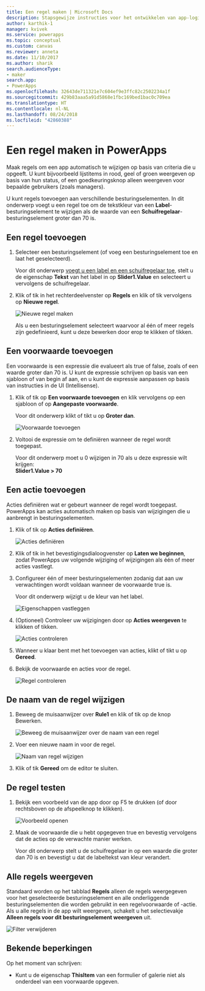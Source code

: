 ```yaml
---
title: Een regel maken | Microsoft Docs
description: Stapsgewijze instructies voor het ontwikkelen van app-logica door regels te maken
author: karthik-1
manager: kvivek
ms.service: powerapps
ms.topic: conceptual
ms.custom: canvas
ms.reviewer: anneta
ms.date: 11/10/2017
ms.author: sharik
search.audienceType:
- maker
search.app:
- PowerApps
ms.openlocfilehash: 32643de711321e7c604ef9e3ffc82c2502234a1f
ms.sourcegitcommit: 429b83aaa5a91d5868e1fbc169bed1bac0c709ea
ms.translationtype: HT
ms.contentlocale: nl-NL
ms.lasthandoff: 08/24/2018
ms.locfileid: "42860388"
---
```

# <a name="create-a-rule-in-powerapps"></a>Een regel maken in PowerApps
Maak regels om een app automatisch te wijzigen op basis van criteria die u opgeeft. U kunt bijvoorbeeld lijstitems in rood, geel of groen weergeven op basis van hun status, of een goedkeuringsknop alleen weergeven voor bepaalde gebruikers (zoals managers).

U kunt regels toevoegen aan verschillende besturingselementen. In dit onderwerp voegt u een regel toe om de tekstkleur van een **Label**-besturingselement te wijzigen als de waarde van een **Schuifregelaar**-besturingselement groter dan 70 is.

## <a name="add-a-rule"></a>Een regel toevoegen
1. Selecteer een besturingselement (of voeg een besturingselement toe en laat het geselecteerd).

    Voor dit onderwerp [voegt u een label en een schuifregelaar toe](add-configure-controls.md), stelt u de eigenschap **Tekst** van het label in op **Slider1.Value** en selecteert u vervolgens de schuifregelaar.

1. Klik of tik in het rechterdeelvenster op **Regels** en klik of tik vervolgens op **Nieuwe regel**.

    ![Nieuwe regel maken](./media/working-with-rules/new-rule.png)

    Als u een besturingselement selecteert waarvoor al één of meer regels zijn gedefinieerd, kunt u deze bewerken door erop te klikken of tikken.  

## <a name="add-a-condition"></a>Een voorwaarde toevoegen
Een voorwaarde is een expressie die evalueert als true of false, zoals of een waarde groter dan 70 is. U kunt de expressie schrijven op basis van een sjabloon of van begin af aan, en u kunt de expressie aanpassen op basis van instructies in de UI (Intellisense).

1. Klik of tik op **Een voorwaarde toevoegen** en klik vervolgens op een sjabloon of op **Aangepaste voorwaarde**.

    Voor dit onderwerp klikt of tikt u op **Groter dan**.

    ![Voorwaarde toevoegen](./media/working-with-rules/rule-conditions.png)

1. Voltooi de expressie om te definiëren wanneer de regel wordt toegepast.

    Voor dit onderwerp moet u 0 wijzigen in 70 als u deze expressie wilt krijgen: <br>**Slider1.Value > 70**

## <a name="add-an-action"></a>Een actie toevoegen
Acties definiëren wat er gebeurt wanneer de regel wordt toegepast. PowerApps kan acties automatisch maken op basis van wijzigingen die u aanbrengt in besturingselementen.

1. Klik of tik op **Acties definiëren**.

    ![Acties definiëren](./media/working-with-rules/rule-define-actions.png)

1. Klik of tik in het bevestigingsdialoogvenster op **Laten we beginnen**, zodat PowerApps uw volgende wijziging of wijzigingen als één of meer acties vastlegt.

1. Configureer één of meer besturingselementen zodanig dat aan uw verwachtingen wordt voldaan wanneer de voorwaarde true is.

    Voor dit onderwerp wijzigt u de kleur van het label.

    ![Eigenschappen vastleggen](./media/working-with-rules/rule-capture-properties.png)

1. (Optioneel) Controleer uw wijzigingen door op **Acties weergeven** te klikken of tikken.

    ![Acties controleren](./media/working-with-rules/rule-review-actions.png)

1. Wanneer u klaar bent met het toevoegen van acties, klikt of tikt u op **Gereed**.

1. Bekijk de voorwaarde en acties voor de regel.

    ![Regel controleren](./media/working-with-rules/rule-review.png)

## <a name="rename-the-rule"></a>De naam van de regel wijzigen

1. Beweeg de muisaanwijzer over **Rule1** en klik of tik op de knop Bewerken.

    ![Beweeg de muisaanwijzer over de naam van een regel](./media/working-with-rules/hover-over-rules_name.png)

1. Voer een nieuwe naam in voor de regel.

    ![Naam van regel wijzigen](./media/working-with-rules/rename-rule.png)

1. Klik of tik **Gereed** om de editor te sluiten.

## <a name="test-the-rule"></a>De regel testen
1. Bekijk een voorbeeld van de app door op F5 te drukken (of door rechtsboven op de afspeelknop te klikken).

    ![Voorbeeld openen](./media/working-with-rules/open-preview.png)

1. Maak de voorwaarde die u hebt opgegeven true en bevestig vervolgens dat de acties op de verwachte manier werken.

    Voor dit onderwerp stelt u de schuifregelaar in op een waarde die groter dan 70 is en bevestigt u dat de labeltekst van kleur verandert.

## <a name="see-all-rules"></a>Alle regels weergeven
Standaard worden op het tabblad **Regels** alleen de regels weergegeven voor het geselecteerde besturingselement en alle onderliggende besturingselementen die worden gebruikt in een regelvoorwaarde of -actie. Als u alle regels in de app wilt weergeven, schakelt u het selectievakje **Alleen regels voor dit besturingselement weergeven** uit.

![Filter verwijderen](./media/working-with-rules/rules-filter.png)

## <a name="known-limitations"></a>Bekende beperkingen
Op het moment van schrijven:

* Kunt u de eigenschap **ThisItem** van een formulier of galerie niet als onderdeel van een voorwaarde opgeven.
